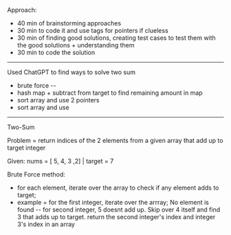 Approach:
- 40 min of brainstorming approaches
- 30 min to code it and use tags for pointers if clueless
- 30 min of finding good solutions, creating test cases to test them with the good solutions + understanding them
- 30 min to code the solution

--------
Used ChatGPT to find ways to solve two sum
- brute force -- 
- hash map + subtract from target to find remaining amount in map
- sort array and use 2 pointers
- sort array and use 

---------

Two-Sum

Problem = return indices of the 2 elements from a given array that add up to target integer

Given: 
nums = [ 5, 4, 3 ,2] | target = 7

Brute Force method:
- for each element, iterate over the array to check if any element adds to target;
- example =  for the first integer, iterate over the arrray;  No element is found 
-- for second integer, 5 doesnt add up. Skip over 4 itself and find 3 that adds up to target. return the second integer's index and integer 3's index in an array
